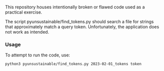 This repository houses intentionally broken or flawed code used as a practical exercise.

The script pyunsustainable/find_tokens.py should search a file for strings that approximately match a query token.
Unfortunately, the application does not work as intended.

### Usage

To attempt to run the code, use:

```
python3 pyunsustainable/find_tokens.py 2023-02-01_tokens token
```
